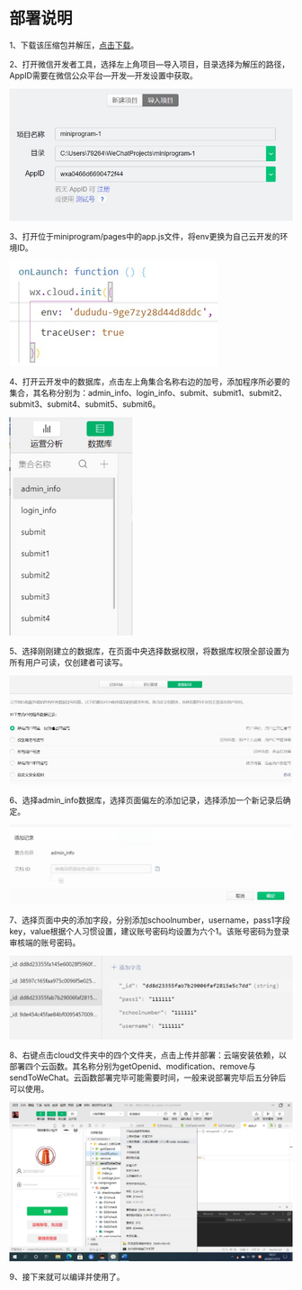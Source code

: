 # 部署说明

1、下载该压缩包并解压，[点击下载](https://github.com/loveleaves/loveleaves-wechat_miniprogram_The-Comprehensive-evalution/archive/master.zip)。

2、打开微信开发者工具，选择左上角项目—导入项目，目录选择为解压的路径，AppID需要在微信公众平台—开发—开发设置中获取。

<img src="./image/deploy/1.jpg" alt="1" style="zoom:80%;" />

3、打开位于miniprogram/pages中的app.js文件，将env更换为自己云开发的环境ID。

![2](./image/deploy/2.jpg)

4、打开云开发中的数据库，点击左上角集合名称右边的加号，添加程序所必要的集合，其名称分别为：admin_info、login_info、submit、submit1、submit2、submit3、submit4、submit5、submit6。

<img src="./image/deploy/3.jpg" alt="3" style="zoom:80%;" />

5、选择刚刚建立的数据库，在页面中央选择数据权限，将数据库权限全部设置为所有用户可读，仅创建者可读写。

<img src="./image/deploy/4.jpg" alt="4" style="zoom:70%;" />

6、选择admin_info数据库，选择页面偏左的添加记录，选择添加一个新记录后确定。

<img src="./image/deploy/5.jpg" alt="5" style="zoom:60%;" />

7、选择页面中央的添加字段，分别添加schoolnumber，username，pass1字段key，value根据个人习惯设置，建议账号密码均设置为六个1。该账号密码为登录审核端的账号密码。

<img src="./image/deploy/6.jpg" alt="6" style="zoom:60%;" />

8、右键点击cloud文件夹中的四个文件夹，点击上传并部署：云端安装依赖，以部署四个云函数。其名称分别为getOpenid、modification、remove与sendToWeChat。云函数部署完毕可能需要时间，一般来说部署完毕后五分钟后可以使用。

![7](./image/deploy/7.jpg)

9、接下来就可以编译并使用了。
